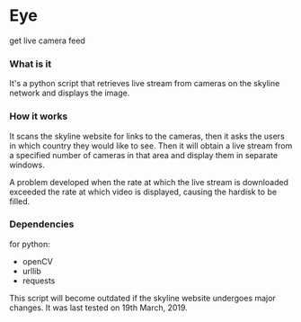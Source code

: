 # Eye
get live camera feed

### What is it ###
It's a python script that retrieves live stream from cameras on the skyline network and displays the image.

### How it works ###
It scans the skyline website for links to the cameras, then it asks the users in which country they would like to see.
Then it will obtain a live stream from a specified number of cameras in that area and display them in separate windows.

A problem developed when the rate at which the live stream is downloaded exceeded the rate at which video is displayed, causing the hardisk to be filled.

### Dependencies ###

for python:
* openCV
* urllib
* requests

This script will become outdated if the skyline website undergoes major changes.
It was last tested on 19th March, 2019.

